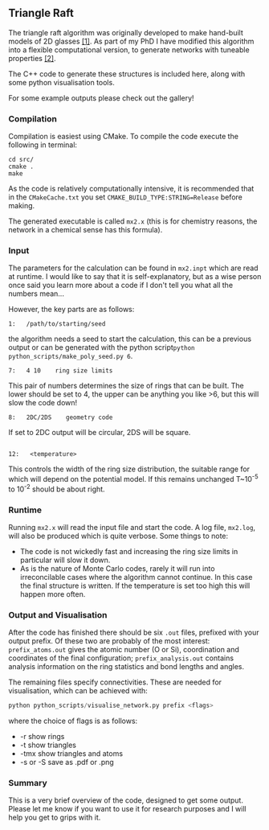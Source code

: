 ## Triangle Raft

The triangle raft algorithm was originally developed to make hand-built models
of 2D glasses [[1]](https://pdf.sciencedirectassets.com/271563/1-s2.0-S0022309300X04048/1-s2.0-0022309382901065/main.pdf?X-Amz-Security-Token=AgoJb3JpZ2luX2VjEJH%2F%2F%2F%2F%2F%2F%2F%2F%2F%2FwEaCXVzLWVhc3QtMSJHMEUCIBlngSljGlUkTFH54yUE178mACeuABa4uym7N5ddFfyOAiEAsOUoiptcqX6PSGFOY8chuTK%2FpbTegNBpErcYYlqHu7kq2gMIKhACGgwwNTkwMDM1NDY4NjUiDHSw3GrkR2FVigGS2Cq3A5qVBdeIMdsvNk6VI59PcRCpZR1jUxfYxeMNJxZbGrPCoUEFTz1rXHlw0z%2Bj0r6oHxesYkEyclz8kB6NVB%2BH8qeus%2F7othTwkJCOdqa2SsRhXC%2FSCWa53PudrKxFQ4tOQVGE5ZZ%2BohDqHj5lkmk45C0p6gutg7RLAW7r9yskumKw6LjhRXr7j25csj%2BfFUN3qSM9dur8hla0sKdXzKmnnGNgEOq9a2vi6cwUVAdKjES1hCTZ%2BwJQLIVjMwvqBaCUgfMCA24IOEQkvDsgku6lCkGvsbkv8%2B8vULsYLSA2JeVhxlO5ysDAQpIXTkgxsTh9xVnYQw8H%2F83ZGots30A4KgN4060AHSw7ptJzuCkHCIXpnuRo5tPi8JbeEs01dqGg8WL0798qCHXfBrQKvTJ%2BDE%2FuOSThg%2FUzmkDn8cr2RD1i2hw8EH5TSNuBSsxAs0%2BeRuGvfAd5fRphGHkSoitUqEs3gfsmbNDFzXFr3Rv%2Bfv6n6uNIMxG0CX23kAcL6Eub%2FQjSrxNjsqj5Dehb3S6ziM%2BghcckULF45%2BV76wkFyw43yKT9vyrd1kwgR%2F7PWgRqvkLgj2Jehe4wjLTU6gU6tAGUI4WnpVCh41qubTmsBcsYMPoF7KuPfitAzukKGSQO5r9CXQ4pxhUtHmESZC7pxG1pA6mrqwkvZVPjiKQeLk08kXlBPltbu4QI5mIT%2F6XGtnXX%2F2owE7kd8JpwrBANfN3sNHAS%2BZTitOvF%2FjhulslImStYkcMmmHditNyGWMbfhk5rCs6iBitPP55W6QIwkwVbB9Jf1XB%2BgzfSWEc9PKj9UNK5cQ%2BEeXZKTR4LHF1WlA%2F5IIc%3D&X-Amz-Algorithm=AWS4-HMAC-SHA256&X-Amz-Date=20190815T094349Z&X-Amz-SignedHeaders=host&X-Amz-Expires=300&X-Amz-Credential=ASIAQ3PHCVTY2V6G2QAY%2F20190815%2Fus-east-1%2Fs3%2Faws4_request&X-Amz-Signature=efc96c863749e1262fb7182ba3af6192f152fff4fe5b11cd360722b4aca0d165&hash=a978eebb79bc68cd6a6113eefbe42c1a99c544e7fd23a899c3afebd9be95653a&host=68042c943591013ac2b2430a89b270f6af2c76d8dfd086a07176afe7c76c2c61&pii=0022309382901065&tid=spdf-1eefdc5c-c52e-4013-9cf6-e6c538f703c5&sid=4e47231d31cd204c3759cf153feb0eda1f55gxrqb&type=client).
As part of my PhD I have modified this algorithm into a flexible computational version, to generate networks with tuneable properties [[2]](https://www.tandfonline.com/doi/full/10.1080/00268976.2019.1605099#metrics-content).

The C++ code to generate these structures is included here, along with some python visualisation tools.

For some example outputs please check out the gallery!

### Compilation 

Compilation is easiest using CMake.
To compile the code execute the following in terminal:
```commandline
cd src/
cmake .
make
```
As the code is relatively computationally intensive, it is recommended that in the 
```CMakeCache.txt``` you set ```CMAKE_BUILD_TYPE:STRING=Release``` before making.

The generated executable is called ```mx2.x``` (this is for chemistry reasons, the network
in a chemical sense has this formula).

### Input

The parameters for the calculation can be found in ```mx2.inpt``` which are read at runtime.
I would like to say that it is self-explanatory, but as a wise person once said you learn
more about a code if I don't tell you what all the numbers mean...

However, the key parts  are as follows:
```text
1:   /path/to/starting/seed  
```
the algorithm needs a seed to start the calculation, this can be a previous output or
can be generated with the python script```python python_scripts/make_poly_seed.py 6```.
```text:
7:   4 10    ring size limits
```
This pair of numbers determines the size of rings that can be built. 
The lower should be set to 4, the upper can be anything you like >6, but this will slow
the code down!
```text:
8:   2DC/2DS    geometry code
```
If set to 2DC output will be circular, 2DS will be square.
```text:

12:   <temperature>
```
This controls the width of the ring size distribution, the suitable range for which
will depend on the potential model. If this remains unchanged T~10<sup>-5</sup> to 10<sup>-2</sup> should be about right.

### Runtime

Running ```mx2.x``` will read the input file and start the code. A log file, ```mx2.log```, 
will also be produced which is quite verbose. Some things to note:

* The code is not wickedly fast and increasing the ring size limits in particular will slow it down.
* As is the nature of Monte Carlo codes, rarely it will run into irreconcilable cases where the algorithm cannot continue.
In this case the final structure is written. If the temperature is set too high this will happen more often.

### Output and Visualisation

After the code has finished there should be six ```.out``` files, prefixed with your output prefix.
Of these two are probably of the most interest: ```prefix_atoms.out``` gives the atomic number (O or Si), coordination
and coordinates of the final configuration; ```prefix_analysis.out``` contains analysis information
on the ring statistics and bond lengths and angles.

The remaining files specify connectivities. These are needed for visualisation, which can be achieved 
with:
```python
python python_scripts/visualise_network.py prefix <flags>
```
where the choice of flags is as follows:
* -r show rings
* -t show triangles
* -tmx show triangles and atoms
* -s or -S save as .pdf or .png

### Summary

This is a very brief overview of the code, designed to get some output.
Please let me know if you want to use it for research purposes and I will help you 
get to grips with it.

